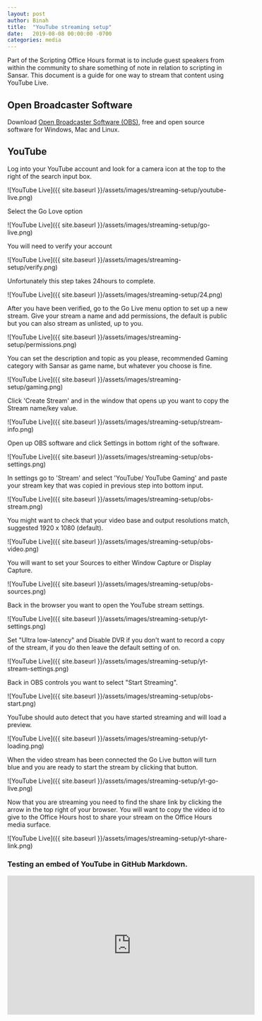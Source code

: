```yaml
---
layout: post
author: Binah
title:  "YouTube streaming setup"
date:   2019-08-08 00:00:00 -0700
categories: media
---
```


Part of the Scripting Office Hours format is to include guest speakers from within the community to share something of note in relation to scripting in Sansar. This document is a guide for one way to stream that content using YouTube Live.

## Open Broadcaster Software 

Download [Open Broadcaster Software (OBS)](https://obsproject.com/), free and open source software for Windows, Mac and Linux.

## YouTube 

Log into your YouTube account and look for a camera icon at the top to the right of the search input box.

![YouTube Live]({{ site.baseurl }}/assets/images/streaming-setup/youtube-live.png)

Select the Go Love option

![YouTube Live]({{ site.baseurl }}/assets/images/streaming-setup/go-live.png)

You will need to verify your account 

![YouTube Live]({{ site.baseurl }}/assets/images/streaming-setup/verify.png)

Unfortunately this step takes 24hours to complete.

![YouTube Live]({{ site.baseurl }}/assets/images/streaming-setup/24.png)

After you have been verified, go to the Go Live menu option to set up a new stream. Give your stream a name and add permissions, the default is public but you can also stream as unlisted, up to you.

![YouTube Live]({{ site.baseurl }}/assets/images/streaming-setup/permissions.png)

You can set the description and topic as you please, recommended Gaming category with Sansar as game name, but whatever you choose is fine.

![YouTube Live]({{ site.baseurl }}/assets/images/streaming-setup/gaming.png)

Click 'Create Stream' and in the window that opens up you want to copy the Stream name/key value.

![YouTube Live]({{ site.baseurl }}/assets/images/streaming-setup/stream-info.png)

Open up OBS software and click Settings in bottom right of the software.

![YouTube Live]({{ site.baseurl }}/assets/images/streaming-setup/obs-settings.png)

In settings go to 'Stream' and select 'YouTube/ YouTube Gaming' and paste your stream key that was copied in previous step into bottom input.

![YouTube Live]({{ site.baseurl }}/assets/images/streaming-setup/obs-stream.png)

You might want to check that your video base and output resolutions match, suggested 1920 x 1080 (default).

![YouTube Live]({{ site.baseurl }}/assets/images/streaming-setup/obs-video.png)

You will want to set your Sources to either Window Capture or Display Capture.

![YouTube Live]({{ site.baseurl }}/assets/images/streaming-setup/obs-sources.png)

Back in the browser you want to open the YouTube stream settings.

![YouTube Live]({{ site.baseurl }}/assets/images/streaming-setup/yt-settings.png)

Set "Ultra low-latency" and Disable DVR if you don't want to record a copy of the stream, if you do then leave the default setting of on.

![YouTube Live]({{ site.baseurl }}/assets/images/streaming-setup/yt-stream-settings.png)

Back in OBS controls you want to select "Start Streaming".

![YouTube Live]({{ site.baseurl }}/assets/images/streaming-setup/obs-start.png)

YouTube should auto detect that you have started streaming and will load a preview.

![YouTube Live]({{ site.baseurl }}/assets/images/streaming-setup/yt-loading.png)

When the video stream has been connected the Go Live button will turn blue and you are ready to start the stream by clicking that button.

![YouTube Live]({{ site.baseurl }}/assets/images/streaming-setup/yt-go-live.png)

Now that you are streaming you need to find the share link by clicking the arrow in the top right of your browser. You will want to copy the video id to give to the Office Hours host to share your stream on the Office Hours media surface.

![YouTube Live]({{ site.baseurl }}/assets/images/streaming-setup/yt-share-link.png)


### Testing an embed of YouTube in GitHub Markdown.


<iframe width="560" height="315" src="https://www.youtube.com/embed/J75AsY_dHII" frameborder="0" allow="accelerometer; autoplay; encrypted-media; gyroscope; picture-in-picture" allowfullscreen></iframe>

